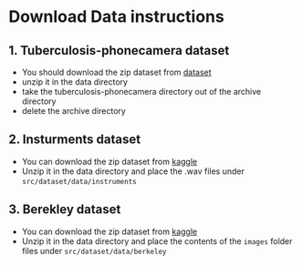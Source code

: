 
# Download Data instructions

## 1. Tuberculosis-phonecamera dataset

* You should download the zip dataset from 
[dataset](https://www.kaggle.com/datasets/saife245/tuberculosis-image-datasets)
*  unzip it in the data directory 
* take the tuberculosis-phonecamera directory out of the archive directory
* delete the archive directory

## 2. Insturments dataset

* You can download the zip dataset from 
[kaggle](https://www.kaggle.com/datasets/soumendraprasad/musical-instruments-sound-dataset)
* Unzip it in the data directory and place the .wav files under `src/dataset/data/instruments`

## 3. Berekley dataset

* You can download the zip dataset from 
[kaggle](https://www.kaggle.com/datasets/balraj98/berkeley-segmentation-dataset-500-bsds500)
* Unzip it in the data directory and place the contents of the `images` folder files under `src/dataset/data/berkeley`

